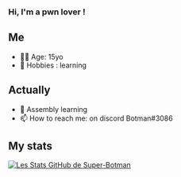 ### Hi, I'm a pwn lover !

## Me

- 👨‍💻 Age: 15yo
- 🚀 Hobbies : learning

## Actually

- 🔭 Assembly learning
- 📫 How to reach me: on discord Botman#3086

## My stats
[![Les Stats GitHub de Super-Botman](https://github-readme-stats.vercel.app/api?username=Super-Botman&show_icons=true&theme=gruvbox)](https://github.com/anuraghazra/github-readme-stats)
